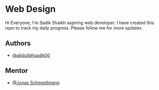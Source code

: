 # Web Design

Hi Everyone, I'm Sadik Shaikh aspiring web developer. I have created this repo to track my daily progress. Please follow me for more updates.

## Authors

- [@abdullahsadik00](https://www.github.com/abdullahsadik00)

## Mentor

- [@Jonas Schmedtmann](https://www.github.com/jonasschmedtmann)
